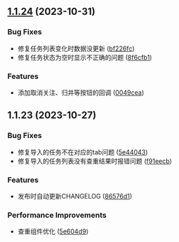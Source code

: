 

## [1.1.24](http://192.168.0.66/font-end/look-ui/compare/1.1.23...1.1.24) (2023-10-31)


### Bug Fixes

* 修复任务列表变化时数据没更新 ([bf226fc](http://192.168.0.66/font-end/look-ui/commits/bf226fc4bd25a20cacfa0eb08c0bb84cbf5f8965))
* 修复任务状态为空时显示不正确的问题 ([8f6cfb1](http://192.168.0.66/font-end/look-ui/commits/8f6cfb1a284404fc7888272eb20ebcf1239e90c6))


### Features

* 添加取消关注、归并等按钮的回调 ([0049cea](http://192.168.0.66/font-end/look-ui/commits/0049cea09afda62d3229b30347ad91d65c0bfdae))

## 1.1.23 (2023-10-27)


### Bug Fixes

* 修复导入的任务不在对应的tab问题 ([5e44043](http://192.168.0.66/font-end/look-ui/commit/5e440438c305ba4b385158bdda558794051691a2))
* 修复导入的任务列表没有查重结果时报错问题 ([f91eecb](http://192.168.0.66/font-end/look-ui/commit/f91eecba195a6352c5e8cf1daee1c4507b245fe0))


### Features

* 发布时自动更新CHANGELOG ([86576d1](http://192.168.0.66/font-end/look-ui/commit/86576d128e3b15718e51b0a3a7851a5c4223897a))


### Performance Improvements

* 查重组件优化 ([5e604d9](http://192.168.0.66/font-end/look-ui/commit/5e604d92fd7c95ed1560630b577b493e54638031))